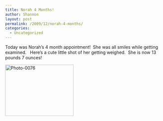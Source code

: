 ```yaml
---
title: Norah 4 Months!
author: Shannon
layout: post
permalink: /2009/12/norah-4-months/
categories:
  - Uncategorized
---
```

Today was Norah&#8217;s 4 month appointment!  She was all smiles while getting examined.   Here&#8217;s a cute little shot of her getting weighed.  She is now 13 pounds 7 ounces!

[<img class="alignnone size-full wp-image-1172" title="Photo-0076" src="http://braunerpots.com/blog/wp-content/uploads/2009/12/Photo-0076.jpg" alt="Photo-0076" width="220" height="165" />][1]

 [1]: http://braunerpots.com/blog/wp-content/uploads/2009/12/Photo-0076.jpg